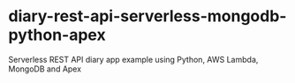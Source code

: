 # diary-rest-api-serverless-mongodb-python-apex
Serverless REST API diary app example using Python, AWS Lambda, MongoDB and Apex
